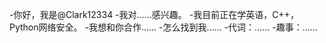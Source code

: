 -你好，我是@Clark12334
-我对……感兴趣。
-我目前正在学英语，C++，Python网络安全。
-我想和你合作……
-怎么找到我……
-代词：……
-趣事：……

<!---
Clark12334/Clark12334是一个特殊的存储库，因为它的'README.md（这个文件）出现在您的GitHub配置文件中。
您可以单击预览链接查看更改。
--->
